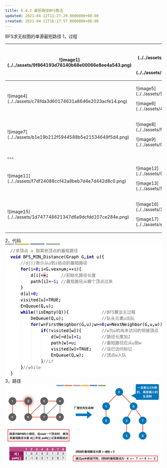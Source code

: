 ```yaml
---
title: 6.4.2 最短路径BFS算法
updated: 2021-04-12T11:27:29.0000000+08:00
created: 2021-04-11T16:17:57.0000000+08:00
---
```


BFS求⽆权图的单源最短路径
1，过程

<table>
<colgroup>
<col style="width: 28%" />
<col style="width: 33%" />
<col style="width: 38%" />
</colgroup>
<thead>
<tr class="header">
<th><p>![image1](../../assets/9f864193d76140b68e00066e8ee4a543.png)</p>
<p></p></th>
<th><p>![image2](../../assets/68a0f527acef43fb92c7f213c1df188b.png)</p>
<p></p>
<p>![image3](../../assets/6530e5a64c6843bab9b3ecfb743cc3ce.png)</p>
<p></p></th>
<th></th>
</tr>
</thead>
<tbody>
<tr class="odd">
<td><p>![image4](../../assets/c78fda3d60174631a8646e2023acfe14.png)</p>
<p></p></td>
<td><p>![image5](../../assets/508cc2930eb94c679c9f7e9356d8aa0e.png)</p>
<p></p>
<p>![image6](../../assets/40e9aca42fb14bcab5c93398a2580ddd.png)</p>
<p></p></td>
<td></td>
</tr>
<tr class="even">
<td><p>![image7](../../assets/b1e19b212f5944588b5e21534649f5d4.png)</p>
<p></p></td>
<td><p>![image8](../../assets/f19cb6b818e34366884e57697764854d.png)</p>
<p></p>
<p>![image9](../../assets/015d891e59d4454b84b09f0691e2321c.png)</p>
<p></p></td>
<td><p>![image10](../../assets/0487971b04b947b098092f9fb5486bcc.png)</p>
<p></p></td>
</tr>
<tr class="odd">
<td>。。。</td>
<td></td>
<td></td>
</tr>
<tr class="even">
<td><p>![image11](../../assets/f7df24088ccf42a8beb7d4e7d442d8c0.png)</p>
<p></p></td>
<td><p>![image12](../../assets/04e52f392529457f9c8f17b14166d2dd.png)</p>
<p></p>
<p>![image13](../../assets/58b5ab87569c47e2ae6f425f8b290d6a.png)</p>
<p></p></td>
<td><p>![image14](../../assets/1758d72872a74d64b06d298f4760ce46.png)</p>
<p></p></td>
</tr>
<tr class="odd">
<td><p>![image15](../../assets/1d747748621347d6a9dcfdd107ce284e.png)</p>
<p></p></td>
<td><p>![image16](../../assets/3ae523a073124d4194d3812d694dc61d.png)</p>
<p></p>
<p>![image17](../../assets/e62e4bdd72c7472f960928dc8cecdbc0.png)</p>
<p></p></td>
<td><p>![image18](../../assets/e22a899447894ddf8baf347e213ac543.png)</p>
<p></p></td>
</tr>
</tbody>
</table>

2，代码
![image19](../../assets/4850004c7fcd44afa954bfe1191c1e9b.png)
3，路径
![image20](../../assets/05a8049dac0f41b3bf018841cf24adf7.png)


